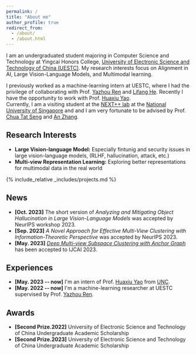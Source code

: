 ```yaml
---
permalink: /
title: "About me"
author_profile: true
redirect_from: 
  - /about/
  - /about.html
---
```


I am an undergraduated student majoring in Computer Science and Technology at Yingcai Honors College, <a href="https://en.uestc.edu.cn/" target="_blank"> University of Electronic Science and Technology of China (UESTC)</a>.
My research interests focus on Alignment in AI, Large Vision-Language Models, and Multimodal learning.


I previously worked as a machine-learning intern at UESTC, where I had the privilege of collaborating with Prof. <a href="https://scholar.google.com/citations?user=M7Ocw0YAAAAJ&hl=zh-CN&oi=ao" target="_blank"> Yazhou Ren</a> 
and  <a href="https://scholar.google.com/citations?hl=zh-CN&user=obgTcyoAAAAJ&view_op=list_works&sortby=pubdatet" target="_blank"> Lifang He</a>.  Recently I have the opportunity to work  with  Prof. <a href="https://scholar.google.com.hk/citations?user=A20BZnQAAAAJ&hl=zh-CN&oi=ao" target="_blank"> Huaxiu Yao</a>.  
Currently, I am a visiting student at the <a href="https://www.nextcenter.org/" target="_blank"> NEXT++ lab</a>  at the <a href="https://nus.edu.sg/" target="_blank"> National University of Singapore</a>  and and I am very fortunate to be advised by  Prof. <a href="https://www.chuatatseng.com/" target="_blank"> Chua Tat Seng</a>  and  <a href="https://anzhang314.github.io/" target="_blank"> An Zhang</a>. 


 
## Research Interests
- **Large Vision-language Model:** Especially fintunig and security issues in  large vision-language models, (RLHF, hallucination, attack, etc.)
- **Multi-view Representation Learning:**   Exploring better representations for multimodal data in the real world


<!-- {% include_relative _includes/publications.md %} -->

{% include_relative _includes/projects.md %}





## News

<!-- - **[Apr. 2023]** Our paper about multi-view learning is accepted to IJCAI 2023.
         -->
 - **[Oct. 2023]**  The short version of *Analyzing and Mitigating Object Hallucination in Large Vision-Language Models* was accepted by NeurIPS workshop 2023.
  - **[Sep. 2023]**  *A Novel Approach for Effective Multi-View Clustering with Information-Theoretic Perspective* was accepted by NeurIPS 2023.
 - **[May. 2023]** <a href="https://www.ijcai.org/proceedings/2023/0398.pdf" target="_blank"> *Deep Multi-view Subspace Clustering with Anchor Graph*</a> has been accepted to IJCAI 2023.


## Experiences

-  **[May. 2023 -- now]**  I'm an intern of  Prof. <a href="https://scholar.google.com.hk/citations?user=A20BZnQAAAAJ&hl=zh-CN&oi=ao" target="_blank"> Huaxiu Yao</a> from <a href="https://www.unc.edu/"  target="_blank">UNC</a>. 
- **[May. 2022 -- now]** I'm a machine-learning researcher at UESTC supervised by Prof.  <a href="https://scholar.google.com/citations?user=M7Ocw0YAAAAJ&hl=zh-CN&oi=ao" target="_blank"> Yazhou Ren</a>.


## Awards
- **[Second Prize.2022]**  University of Electronic Science and Technology of China  Undergraduate Academic Scholarship
- **[Second Prize.2023]**  University of Electronic Science and Technology of China  Undergraduate Academic Scholarship

